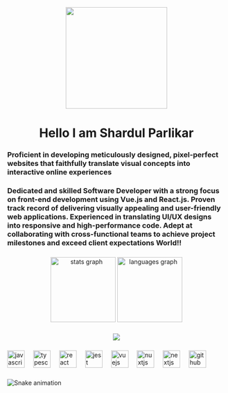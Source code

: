<div align="center">
  <img height="234" src="https://fiverr-res.cloudinary.com/images/q_auto,f_auto/gigs/214085638/original/c68602818595c2b79f3bf7a352fcf47e61c914cb/be-your-vuejs-frontend-developer.png"  />
</div>

###

<h1 align="center">Hello I am Shardul Parlikar</h1>

###

<h3 align="left">Proficient in developing meticulously designed, pixel-perfect websites that faithfully translate visual concepts into interactive online experiences</h3>

###

<h3 align="left">Dedicated and skilled Software Developer with a strong focus on front-end development using Vue.js and React.js. Proven track record of delivering visually appealing and user-friendly web applications. Experienced in translating UI/UX designs into responsive and high-performance code. Adept at collaborating with cross-functional teams to achieve project milestones and exceed client expectations World!!</h3>

###

<div align="center">
  <img src="https://github-readme-stats.vercel.app/api?username=shardulparlikar&hide_title=false&hide_rank=false&show_icons=true&include_all_commits=true&count_private=true&disable_animations=false&theme=dracula&locale=en&hide_border=false&order=1" height="150" alt="stats graph"  />
  <img src="https://github-readme-stats.vercel.app/api/top-langs?username=shardulparlikar&locale=en&hide_title=false&layout=compact&card_width=320&langs_count=5&theme=dracula&hide_border=false&order=2" height="150" alt="languages graph"  />
</div>

###

<div align="center">
  <img src="https://profile-counter.glitch.me/shardulparlikar/count.svg?"  />
</div>

###

<div align="left">
  <img src="https://cdn.jsdelivr.net/gh/devicons/devicon/icons/javascript/javascript-original.svg" height="40" alt="javascript logo"  />
  <img width="12" />
  <img src="https://cdn.jsdelivr.net/gh/devicons/devicon/icons/typescript/typescript-original.svg" height="40" alt="typescript logo"  />
  <img width="12" />
  <img src="https://cdn.jsdelivr.net/gh/devicons/devicon/icons/react/react-original.svg" height="40" alt="react logo"  />
  <img width="12" />
  <img src="https://cdn.jsdelivr.net/gh/devicons/devicon/icons/jest/jest-plain.svg" height="40" alt="jest logo"  />
  <img width="12" />
  <img src="https://cdn.jsdelivr.net/gh/devicons/devicon/icons/vuejs/vuejs-original.svg" height="40" alt="vuejs logo"  />
  <img width="12" />
  <img src="https://cdn.jsdelivr.net/gh/devicons/devicon/icons/nuxtjs/nuxtjs-original.svg" height="40" alt="nuxtjs logo"  />
  <img width="12" />
  <img src="https://cdn.jsdelivr.net/gh/devicons/devicon/icons/nextjs/nextjs-original.svg" height="40" alt="nextjs logo"  />
  <img width="12" />
  <img src="https://cdn.jsdelivr.net/gh/devicons/devicon/icons/github/github-original.svg" height="40" alt="github logo"  />
</div>

###

<img src="https://raw.githubusercontent.com/shardulparlikar/shardulparlikar/output/snake.svg" alt="Snake animation" />

###

